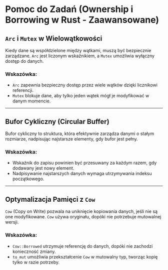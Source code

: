 
# Pomoc do Zadań (Ownership i Borrowing w Rust - Zaawansowane)

## `Arc` i `Mutex` w Wielowątkowości
Kiedy dane są współdzielone między wątkami, muszą być bezpiecznie zarządzane. `Arc` jest liczonym wskaźnikiem, a `Mutex` umożliwia wyłączny dostęp do danych.

### Wskazówka:
- `Arc` zapewnia bezpieczny dostęp przez wiele wątków dzięki licznikowi referencji.
- `Mutex` blokuje dane, aby tylko jeden wątek mógł je modyfikować w danym momencie.

---

## Bufor Cykliczny (Circular Buffer)
Bufor cykliczny to struktura, która efektywnie zarządza danymi o stałym rozmiarze, nadpisując najstarsze elementy, gdy bufor jest pełny.

### Wskazówka:
- Wskaźnik do zapisu powinien być przesuwany za każdym razem, gdy dodawany jest nowy element.
- Nadpisywanie najstarszych danych wymaga utrzymywania indeksu początkowego.

---

## Optymalizacja Pamięci z `Cow`
`Cow` (Copy on Write) pozwala na uniknięcie kopiowania danych, jeśli nie są one modyfikowane. `Cow` używa oryginału, dopóki nie potrzebuje mutowalnej wersji.

### Wskazówka:
- `Cow::Borrowed` utrzymuje referencję do danych, dopóki nie zachodzi konieczność zmiany.
- `to_mut` umożliwia przekształcenie `Cow` w mutowalny typ, tworząc kopię tylko w razie potrzeby.
